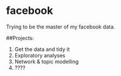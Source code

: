 # facebook
Trying to be the master of my facebook data.

##Projects:

1. Get the data and tidy it
2. Exploratory analyses
3. Network & topic modelling
4. ????